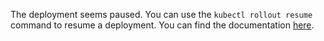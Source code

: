 The deployment seems paused. You can use the `kubectl rollout resume` command to resume a deployment. You can find the documentation [here](https://kubernetes.io/docs/concepts/workloads/controllers/deployment/#pausing-and-resuming-a-deployment).

